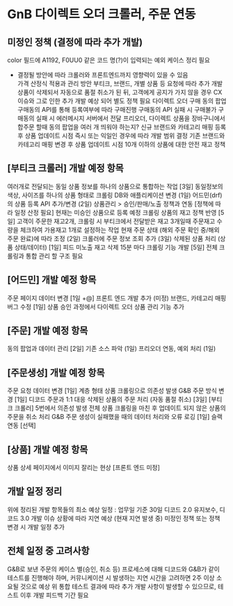 # GnB 다이렉트 오더 크롤러, 주문 연동

## 미정인 정책 (결정에 따라 추가 개발)
color 필드에 A1192, F0UU0 같은 코드 명(?)이 입력되는 예외 케이스 정리 필요  
  - 결정될 방안에 따라 크롤러와 프론트엔드까지 영향력이 있을 수 있음  
가격 산정식 적용과 관리 방안
부티크, 브랜드, 개별 상품 등 요청에 따라 추가 개발
상품이 삭제되서 자동으로 품절 취소가 된 뒤, 고객에게 공지가 가지 않을 경우 CX 이슈와 그로 인한 추가 개발 예상 되어 별도 정책 필요
다이렉트 오더 구매 동의 팝업
구매동의 API를 통해 등록여부에 따라 구매진행
구매동의 API 실패 시 구매불가
구매동의 실패 시 에러메시지 서버에서 전달
프리오더, 다이렉트 상품을 장바구니에서 합주문 할때 동의 팝업을 여러 개 띄워야 하는지?
신규 브랜드와 카테고리 매핑 등록 후 상품 업데이트 시점
즉시 또는 익일인 경우에 따라 개발 범위 결정
기존 브랜드와 카테고리 매핑 변경 후 상품 업데이트 시점
10개 이하의 상품에 대한 안전 재고 정책

## [부티크 크롤러] 개발 예정 항목
여러개로 전달되는 동일 상품 정보를 하나의 상품으로 통합하는 작업 [3일]
동일정보의 색상, 사이즈를 하나의 상품 형태로 크롤링
DB와 애플리케이션 변경 (1일)
어드민(drf)의 상품 등록 API 추가/변경 (2일)
상품관리 > 승인/판매/노출 정책과 연동 [정책에 따라 일정 산정 필요]
현재는 미승인 상품으로 등록 예정
크롤링 상품의 재고 정책 반영 [5일]
고객이 주문한 재고2개, 크롤링 시 부티크에서 전달받은 재고 3개일때 주문재고 수량을 체크하여 가용재고 1개로 설정하는 작업 
현재 주문 상태 (해외 주문 확인 중/해외 주문 완료)에 따라 조정 (2일)
크롤러에 주문 정보 조회 추가 (3일)
삭제된 상품 처리 (상품 상태/데이터) [1일]
피드 미노출
재고 삭제
15분 마다 크롤링 기능 개발 [5일]
전체 크롤링과 통합 관리 할 구조 필요

## [어드민] 개발 예정 항목
주문 페이지 데이터 변경 [1일 +@]
프론트 엔드 개발 추가 (미정)
브랜드, 카테고리 매핑 버그 수정 [1일]
상품 승인 과정에서 다이렉트 오더 상품 관리 기능 추가

## [주문] 개발 예정 항목
동의 팝업과 데이터 관리 [2일]
기존 소스 파악 (1일)
프리오더 연동, 예외 처리 (1일)

## [주문생성] 개발 예정 항목
주문 요청 데이터 변경 [1일]
계층 형태 상품 크롤링으로 의존성 발생
G&B 주문 방식 변경 [1일]
디코드 주문과 1:1 대응
삭제된 상품의 주문 처리 (자동 품절 취소) [3일]
[부티크 크롤러] 5번에서 의존성 발생
전체 상품 크롤링을 마친 후 업데이트 되지 않은 상품의 주문을 취소 처리
G&B 주문 생성이 실패했을 때의 데이터 처리와 오류 로깅 [1일]
슬랙 연동 [선택]

## [상품] 개발 예정 항목
상품 상세 페이지에서 이미지 잘리는 현상 [프론트 엔드 미정]


## 개발 일정 정리
  위에 정리된 개발 항목들의 최소 예상 일정 : 업무일 기준 30일
  디코드 2.0 유지보수, 디코드 3.0 개발 이슈 상황에 따라 지연 예상 (현재 지연 발생 중)
  미정인 정책 또는 정책 변경 시 개발 일정 추가

## 전체 일정 중 고려사항
  G&B로 보낸 주문의 케이스 별(승인, 취소 등) 프로세스에 대해 디코드와 G&B가 같이 테스트를 진행해야 하며, 커뮤니케이션 시 발생하는 지연 시간을 고려하면 2주 이상 소요될 것으로 예상
  위 통합 테스트 결과에 따라 추가 개발 사항이 발생할 수 있으므로, 테스트 이후 개발 피드백 기간 필요

